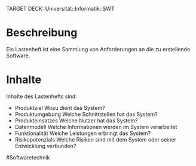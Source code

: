 TARGET DECK: Universität::Informatik::SWT

# Beschreibung
Ein Lastenheft ist eine Sammlung von Anforderungen an die zu erstellende Software.

# Inhalte
Inhalte des Lastenhefts sind:
- Produktziel
Wozu dient das System?
- Produktumgebung
Welche Schnittstellen hat das System?
- Produkteinsatzes
Welche Nutzer hat das System?
- Datenmodell
Welche Informationen werden im System verarbeitet
- Funktionalität
Welche Leistungen erbringt das System?
- Risikopotenzials
Welche Risiken sind mit dem System oder seiner Entwicklung verbunden?



#Softwaretechnik 


